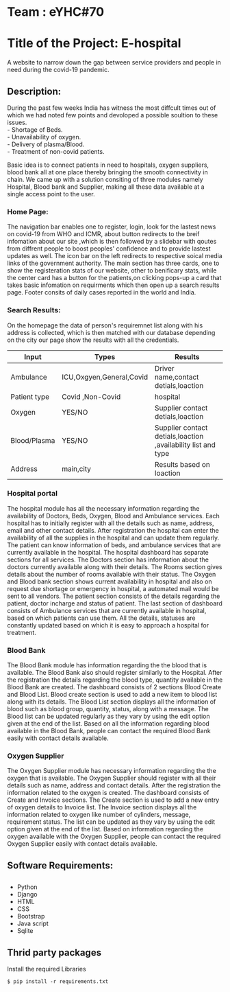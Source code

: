 # Team : eYHC#70
<h1>Title of the Project: E-hospital</h1>
A website to narrow down the gap between service providers and people in need during the covid-19 pandemic.
<h2>Description:</h2>
During the past few weeks India has witness the most diffcult times out of which we had noted few points and devoloped a possible soultion to these issues.<br>
- Shortage of Beds.<br>
- Unavailability of oxygen. <br>
- Delivery of plasma/Blood.<br> 
- Treatment of non-covid patients. <br>

Basic idea is to connect patients in need to hospitals, oxygen suppliers, blood bank all at one place thereby bringing the smooth connectivity in chain. We came up with a solution consiting of three modules namely Hospital, Blood bank and Supplier, making all these data available at a single access point to the user.

<h3>Home Page:</h3>
The navigation bar enables one to register, login, look for the lastest news on covid-19 from WHO and ICMR, about button redirects to the breif infomation about our site ,which is then followed by a slidebar with qoutes from diffrent people to boost peoples' confidence and to provide lastest updates as well. The icon bar on the left redirects to respective soical media links of the government authority. The main section has three cards, one to show the registeration stats of our website, other to benificary stats, while the center card has a button for the patients,on clicking pops-up a card that takes basic infomation on requirments which then open up a search results page. Footer consits of daily cases reported in the world and India.

<h3>Search Results:</h3>
On the homepage the data of person's requiremnet list along with his address is collected, which is then matched with our database depending on the city our page show the results with all the credentials.


Input         | Types                    | Results 
------------- | ------------------------ | -------------
Ambulance     | ICU,Oxgyen,General,Covid | Driver name,contact detials,loaction 
Patient type  | Covid ,Non-Covid         | hospital
Oxygen        | YES/NO                   | Supplier contact detials,loaction
Blood/Plasma  | YES/NO                   | Supplier contact detials,loaction ,availability list and type 
Address       | main,city                | Results based on loaction 

<h3>Hospital portal </h3>
The hospital module has all the necessary information regarding the availability of Doctors, Beds, Oxygen, Blood and Ambulance services. Each hospital has to initially register with all the details such as name, address, email and other contact details. After registration the hospital can enter the availability of all the supplies in the hospital and can update them regularly. The patient can know information of  beds, and ambulance services that are currently available in the hospital. The hospital dashboard has separate sections for all services. The Doctors section has information about the doctors currently available along with their details. The Rooms section gives details about the number of rooms available with their status. The Oxygen and Blood bank section shows current availability in hospital and also on request due shortage or emergency in hospital, a automated mail would be sent to all vendors. The patient section consists of the details regarding the patient, doctor incharge and status of patient. The last section of dashboard consists of Ambulance services that are currently available in hospital, based on which patients can use them. All the details, statuses are constantly updated based on which it is easy to approach a hospital for treatment.

<h3>Blood Bank</h3>
The Blood Bank module has information regarding the the blood that is available. The Blood Bank also should register similarly to the Hospital. After the registration the details regarding the blood type, quantity available in the Blood Bank are created. The dashboard consists of 2 sections Blood Create and Blood List. Blood create section is used to add a new item to blood list along with its details. The Blood List section displays all the information of blood such as blood group, quantity, status, along with a message. The Blood list can be updated regularly as they vary by using the edit option given at the end of the list. Based on all the information regarding blood available in the Blood Bank, people can contact the required Blood Bank easily with contact details available.

<h3> Oxygen Supplier</h3>
The Oxygen Supplier module has necessary information regarding the the oxygen that is available. The Oxygen Supplier should register with all their details such as name, address and contact details. After the registration the information related to the oxygen is created. The dashboard consists of Create and Invoice sections. The Create section is used to add a new entry of oxygen details to Invoice list. The Invoice section displays all the information related to oxygen like number of cylinders, message, requirement status. The list can be updated as they vary by using the edit option given at the end of the list. Based on information regarding the oxygen available with the Oxygen Supplier, people can contact the required Oxygen Supplier easily with contact details available.

## <h2>Software Requirements:<h2>
  - Python 
  - Django
  - HTML
  - CSS
  - Bootstrap
  - Java script 
  - Sqlite 
  
 ## Thrid party packages
 Install the required Libraries
```
$ pip install -r requirements.txt
```

